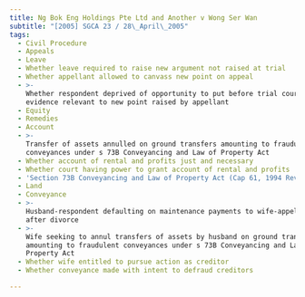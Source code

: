 ```yaml
---
title: Ng Bok Eng Holdings Pte Ltd and Another v Wong Ser Wan
subtitle: "[2005] SGCA 23 / 28\_April\_2005"
tags:
  - Civil Procedure
  - Appeals
  - Leave
  - Whether leave required to raise new argument not raised at trial
  - Whether appellant allowed to canvass new point on appeal
  - >-
    Whether respondent deprived of opportunity to put before trial court all
    evidence relevant to new point raised by appellant
  - Equity
  - Remedies
  - Account
  - >-
    Transfer of assets annulled on ground transfers amounting to fraudulent
    conveyances under s 73B Conveyancing and Law of Property Act
  - Whether account of rental and profits just and necessary
  - Whether court having power to grant account of rental and profits
  - 'Section 73B Conveyancing and Law of Property Act (Cap 61, 1994 Rev Ed)'
  - Land
  - Conveyance
  - >-
    Husband-respondent defaulting on maintenance payments to wife-appellant
    after divorce
  - >-
    Wife seeking to annul transfers of assets by husband on ground transfers
    amounting to fraudulent conveyances under s 73B Conveyancing and Law of
    Property Act
  - Whether wife entitled to pursue action as creditor
  - Whether conveyance made with intent to defraud creditors

---
```


